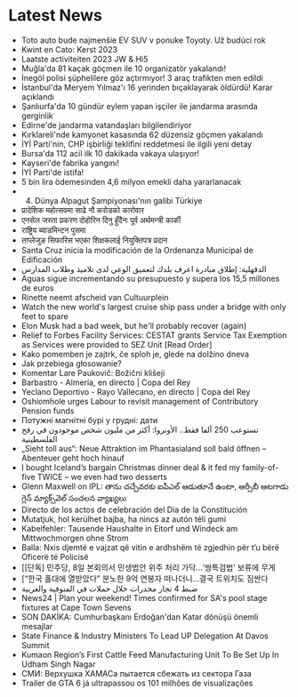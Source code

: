 # Latest News
-  Toto auto bude najmenšie EV SUV v ponuke Toyoty. Už budúci rok
-  Kwint en Cato: Kerst 2023
-  Laatste activiteiten 2023 JW & Hi5
-  Muğla'da 81 kaçak göçmen ile 10 organizatör yakalandı!
-  İnegöl polisi şüphelilere göz açtırmıyor! 3 araç trafikten men edildi
-  İstanbul'da Meryem Yılmaz'ı 16 yerinden bıçaklayarak öldürdü! Karar açıklandı
-  Şanlıurfa'da 10 gündür eylem yapan işçiler ile jandarma arasında gerginlik
-  Edirne'de jandarma vatandaşları bilgilendiriyor
-  Kırklareli'nde kamyonet kasasında 62 düzensiz göçmen yakalandı
-  İYİ Parti'nin, CHP işbirliği teklifini reddetmesi ile ilgili yeni detay
-  Bursa'da 112 acil ilk 10 dakikada vakaya ulaşıyor!
-  Kayseri'de fabrika yangını!
-  İYİ Parti'de istifa!
-  5 bin lira ödemesinden 4,6 milyon emekli daha yararlanacak
-  4. Dünya Alpagut Şampiyonası'nın galibi Türkiye
-  प्रादेशिक महोत्सवमा साढे नौ करोडको कारोवार
-  एनसेल जस्ता प्रकरण दोहोरिन दिनु हुँदैनः पूर्व अर्थमन्त्री कार्की
-  राष्ट्रिय ब्याडमिन्टन पुसमा
-  ताप्लेजुङ सिफारिस भएका शिक्षकलाई नियुक्तिपत्र प्रदान
-  Santa Cruz inicia la modificación de la Ordenanza Municipal de Edificación
-  الدقهلية: إطلاق مبادرة اعرف بلدك لتعميق الوعي لدى تلاميذ وطلاب المدارس
-  Aguas sigue incrementando su presupuesto y supera los 15,5 millones de euros
-  Rinette neemt afscheid van Cultuurplein
-  Watch the new world's largest cruise ship pass under a bridge with only feet to spare
-  Elon Musk had a bad week, but he'll probably recover (again)
-  Relief to Forbes Facility Services: CESTAT grants Service Tax Exemption as Services were provided to SEZ Unit [Read Order]
-  Kako pomemben je zajtrk, če sploh je, glede na dolžino dneva
-  Jak przebiega głosowanie?
-  Komentar Lare Paukovič: Božični klišeji
-  Barbastro - Almería, en directo | Copa del Rey
-  Yeclano Deportivo - Rayo Vallecano, en directo | Copa del Rey
-  Oshiomhole urges Labour to revisit management of Contributory Pension funds
-  Потужні магнітні бурі у грудні: дати
-  تستوعب 250 ألفا فقط.. الأونروا: أكثر من مليون شخص موجودون في رفح الفلسطينية
-  „Sieht toll aus“: Neue Attraktion im Phantasialand soll bald öffnen – Abenteuer geht hoch hinauf
-  I bought Iceland’s bargain Christmas dinner deal & it fed my family-of-five TWICE – we even had two desserts
-  Glenn Maxwell on IPL: తాను చచ్చేవరకు ఐపీఎల్ ఆడుతూనే ఉంటా, ఆర్సీబీ ఆటగాడు గ్లెన్‌ మ్యాక్స్‌వెల్‌ సంచలన వ్యాఖ్యలు
-  Directo de los actos de celebración del Día de la Constitución
-  Mutatjuk, hol kerülhet bajba, ha nincs az autón téli gumi
-  Kabelfehler: Tausende Haushalte in Eitorf und Windeck am Mittwochmorgen ohne Strom
-  Balla: Nxis djemtë e vajzat që vitin e ardhshëm të zgjedhin për t’u bërë Oficerë të Policisë
-  [[단독] 민주당, 8일 본회의서 민생법안 위주 처리 가닥…‘쌍특검법’ 보류에 무게
-  [“한국 홀대에 열받았다” 분노한 9억 연봉자 떠나더니…결국 트위치도 짐싼다
-  ضبط 4 تجار مخدرات خلال حملات في المنوفية والغربية
-  News24 | Plan your weekend! Times confirmed for SA's pool stage fixtures at Cape Town Sevens
-  SON DAKİKA: Cumhurbaşkanı Erdoğan'dan Katar dönüşü önemli mesajlar
-  State Finance & Industry Ministers To Lead UP Delegation At Davos Summit
-  Kumaon Region’s First Cattle Feed Manufacturing Unit To Be Set Up In Udham Singh Nagar
-  СМИ: Верхушка ХАМАСа пытается сбежать из cектора Газа
-  Trailer de GTA 6 já ultrapassou os 101 milhões de visualizações
